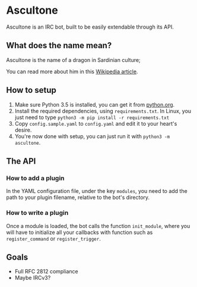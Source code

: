 # Ascultone

Ascultone is an IRC bot, built to be easily extendable through its API.

What does the name mean?
------------------------

Ascultone is the name of a dragon in Sardinian culture;

You can read more about him in this
 [Wikipedia article](https://en.wikipedia.org/w/index.php?title=Scultone&action=edit&redlink=1).

How to setup
------------

1. Make sure Python 3.5 is installed, you can get it from
   [python.org](http://python.org/).
2. Install the required dependencies, using `requirements.txt`. In Linux, you
   just need to type `python3 -m pip install -r requirements.txt`
3. Copy `config.sample.yaml` to `config.yaml` and edit it to your heart's
   desire.
4. You're now done with setup, you can just run it with `python3 -m ascultone`.

The API
-------

### How to add a plugin

In the YAML configuration file, under the key `modules`, you need to add the
path to your plugin filename, relative to the bot's directory.

### How to write a plugin

Once a module is loaded, the bot calls the function `init_module`, where you
will have to initialize all your callbacks with function such as
`register_command` or `register_trigger`.

## Goals

* Full RFC 2812 compliance
* Maybe IRCv3?

